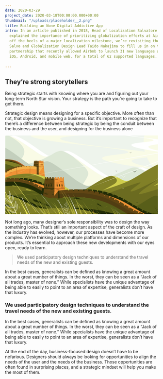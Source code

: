 ```yaml
---
date: 2020-03-29
project_date: 2020-03-18T00:00:00.000+00:00
thumbnail: "/uploads/placeholder__2.png"
title: Building an None Digital Addictive App
intro: In an article published in 2018, Head of Localization Salvatore “Salvo” Giammarresi
  explained the importance of prioritizing globalization efforts at Airbnb. Now, fresh
  off the heels of a major localization milestone, we’re revisiting the topic, asking
  Salvo and Globalization Design Lead Taido Nakajima to fill us in on the tight cross-functional
  partnership that recently allowed Airbnb to launch 31 new languages across web,
  iOS, Android, and mobile web, for a total of 62 supported languages.

---
```

## They’re strong storytellers

Being strategic starts with knowing where you are and figuring out your long-term North Star vision. Your strategy is the path you’re going to take to get there.

Strategic design means designing for a specific objective. More often than not, that objective is growing a business. But it’s important to recognize that there’s a difference between being strategic by being the conduit between the business and the user, and designing for the business alone

![](/uploads/placeholder__2.png)

Not long ago, many designer’s sole responsibility was to design the way something looks. That’s still an important aspect of the craft of design. As the industry has evolved, however, our processes have become more complex. We’re thinking about multiple platforms and dimensions of our products. It’s essential to approach these new developments with our eyes open, ready to learn.

> We used participatory design techniques to understand the travel needs of the new and existing guests.

In the best cases, generalists can be defined as knowing a great amount about a great number of things. In the worst, they can be seen as a “Jack of all trades, master of none.” While specialists have the unique advantage of being able to easily to point to an area of expertise, generalists don’t have that luxury.

### We used participatory design techniques to understand the travel needs of the new and existing guests.

In the best cases, generalists can be defined as knowing a great amount about a great number of things. In the worst, they can be seen as a “Jack of all trades, master of none.” While specialists have the unique advantage of being able to easily to point to an area of expertise, generalists don’t have that luxury.

At the end of the day, business-focused design doesn’t have to be nefarious. Designers should always be looking for opportunities to align the needs of the user and the needs of the business. Those opportunities are often found in surprising places, and a strategic mindset will help you make the most of them.